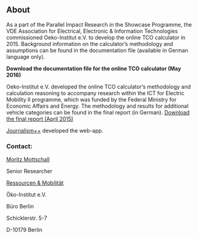 ## About

As a part of the Parallel Impact Research in the Showcase Programme, the VDE Association for Electrical, Electronic & Information Technologies commissioned Oeko-Institut e.V. to develop the online TCO calculator in 2015. Background information on the calculator’s methodology and assumptions can be found in the documentation file (available in German language only). 

**Download the documentation file for the online TCO calculator (May 2016)**

Oeko-Institut e.V. developed the online TCO calculator’s methodology and calculation reasoning to accompany research within the ICT for Electric Mobility II programme, which was funded by the Federal Ministry for Economic Affairs and Energy. The methodology and results for additional vehicle categories can be found in the final report (in German). 
[Download the final report (April 2015)](http://ikt-em.de/_media-/Gesamtbericht_Wirtschaftlichkeit_von_Elektromobilitaet.pdf)

[Journalism++](http://www.jplusplus.org/en/) developed the web-app.

### Contact:

[Moritz Mottschall](http://www.oeko.de/das-institut/team/bereich/Ressourcen%20und%20Mobilit%C3%A4t/moritz-mottschall/)

Senior Researcher

[Ressourcen & Mobilität](http://www.oeko.de/das-institut/institutsbereiche/ressourcen-mobilitaet/)

Öko-Institut e.V. 

Büro Berlin

Schicklerstr. 5-7

D-10179 Berlin